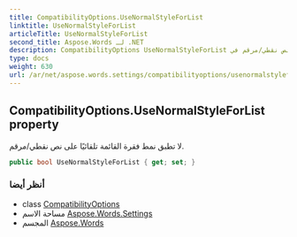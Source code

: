 ```yaml
---
title: CompatibilityOptions.UseNormalStyleForList
linktitle: UseNormalStyleForList
articleTitle: UseNormalStyleForList
second_title: Aspose.Words لـ .NET
description: CompatibilityOptions UseNormalStyleForList ملكية. لا تطبق نمط فقرة القائمة تلقائيًا على نص نقطي/مرقم في C#.
type: docs
weight: 630
url: /ar/net/aspose.words.settings/compatibilityoptions/usenormalstyleforlist/
---
```

## CompatibilityOptions.UseNormalStyleForList property

لا تطبق نمط فقرة القائمة تلقائيًا على نص نقطي/مرقم.

```csharp
public bool UseNormalStyleForList { get; set; }
```

### أنظر أيضا

* class [CompatibilityOptions](../)
* مساحة الاسم [Aspose.Words.Settings](../../../aspose.words.settings/)
* المجسم [Aspose.Words](../../../)
